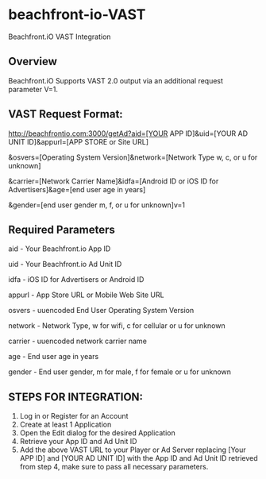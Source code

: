 beachfront-io-VAST
==================

Beachfront.iO VAST Integration

## Overview  ##

Beachfront.iO Supports VAST 2.0 output via an additional request parameter V=1.

## VAST Request Format: ##

http://beachfrontio.com:3000/getAd?aid=[YOUR APP ID]&uid=[YOUR AD UNIT ID]&appurl=[APP STORE or Site URL]

&osvers=[Operating System Version]&network=[Network Type w, c, or u for unknown]

&carrier=[Network Carrier Name]&idfa=[Android ID or iOS ID for Advertisers]&age=[end user age in years]

&gender=[end user gender m, f, or u for unknown]v=1

## Required Parameters ##

aid - Your Beachfront.io App ID

uid - Your Beachfront.io Ad Unit ID

idfa - iOS ID for Advertisers or Android ID

appurl - App Store URL or Mobile Web Site URL

osvers - uuencoded End User Operating System Version

network - Network Type, w for wifi, c for cellular or u for unknown

carrier - uuencoded network carrier name

age - End user age in years

gender - End user gender, m for male, f for female or u for unknown


## STEPS FOR INTEGRATION: ##

1. Log in or Register for an Account
2. Create at least 1 Application
3. Open the Edit dialog for the desired Application
4. Retrieve your App ID and Ad Unit ID
5. Add the above VAST URL to your Player or Ad Server replacing [Your APP ID] and [YOUR AD UNIT ID] with the App ID and Ad Unit ID retrieved from step 4, make sure to pass all necessary parameters.



